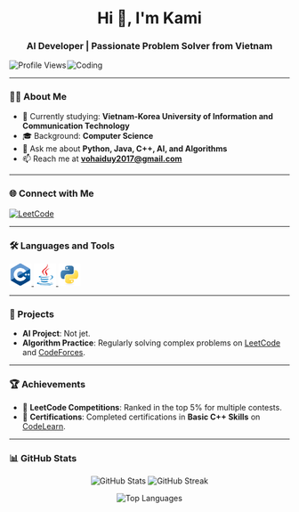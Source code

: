 <h1 align="center">Hi 👋, I'm Kami</h1>
<h3 align="center">AI Developer | Passionate Problem Solver from Vietnam</h3>

<img align="right" alt="Coding" width="400" src="https://i.giphy.com/media/v1.Y2lkPTc5MGI3NjExeTZwY3Zqb3o3YmY1anRoejhuM3p0emJ6dGszb3ByczMxb2UzM3RyNyZlcD12MV9pbnRlcm5hbF9naWZfYnlfaWQmY3Q9Zw/wkW0maGDN1eSc/giphy.gif">

<p align="left"> 
  <img src="https://komarev.com/ghpvc/?username=kamivo&label=Profile%20views&color=ff051e&style=flat" alt="Profile Views" /> 
</p>

---

### 👨‍💻 About Me
- 🌱 Currently studying: **Vietnam-Korea University of Information and Communication Technology**
- 🎓 Background: **Computer Science**
- 💬 Ask me about **Python, Java, C++, AI, and Algorithms**
- 📫 Reach me at **vohaiduy2017@gmail.com**

---

### 🌐 Connect with Me
<a href="https://leetcode.com/u/vohaiduy2017/" target="_blank">
  <img align="center" src="https://raw.githubusercontent.com/rahuldkjain/github-profile-readme-generator/master/src/images/icons/Social/leet-code.svg" alt="LeetCode" height="30" width="40" />
</a>

---

### 🛠️ Languages and Tools
<p align="left"> 
  <a href="https://www.w3schools.com/cpp/" target="_blank"> 
    <img src="https://raw.githubusercontent.com/devicons/devicon/master/icons/cplusplus/cplusplus-original.svg" alt="C++" width="40" height="40"/> 
  </a> 
  <a href="https://www.java.com" target="_blank"> 
    <img src="https://raw.githubusercontent.com/devicons/devicon/master/icons/java/java-original.svg" alt="Java" width="40" height="40"/> 
  </a> 
  <a href="https://www.python.org" target="_blank"> 
    <img src="https://raw.githubusercontent.com/devicons/devicon/master/icons/python/python-original.svg" alt="Python" width="40" height="40"/> 
  </a> 
</p>

---

### 🚀 Projects
- **AI Project**: Not jet.
- **Algorithm Practice**: Regularly solving complex problems on [LeetCode](https://leetcode.com/u/vohaiduy2017/) and [CodeForces](https://codeforces.com/profile/vohaiduy2017).

---

### 🏆 Achievements
- 🥇 **LeetCode Competitions**: Ranked in the top 5% for multiple contests.
- 🏅 **Certifications**: Completed certifications in **Basic C++ Skills** on [CodeLearn](https://codelearn.io/home).

---

### 📊 GitHub Stats

<p align="center">
  <img src="https://github-readme-stats.vercel.app/api?username=kamivo&show_icons=true&locale=en&theme=radical" alt="GitHub Stats" width="400" />
  <img src="https://github-readme-streak-stats.herokuapp.com/?user=kamivo&theme=radical" alt="GitHub Streak" width="425" />
</p>

<p align="center">
  <img src="https://github-readme-stats.vercel.app/api/top-langs?username=kamivo&show_icons=true&locale=en&layout=compact&theme=radical" alt="Top Languages" width="400" />
</p>
